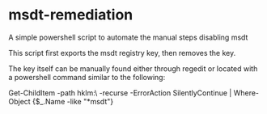 # msdt-remediation
A simple powershell script to automate the manual steps disabling msdt

This script first exports the msdt registry key, then removes the key.

The key itself can be manually found either through regedit or located with a powershell command similar to the following:

  Get-ChildItem -path hklm:\ -recurse -ErrorAction SilentlyContinue | Where-Object {$_.Name -like "*msdt"}
  
